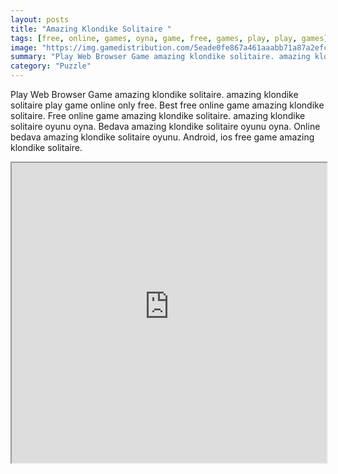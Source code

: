 ```yaml
---
layout: posts
title: "Amazing Klondike Solitaire "
tags: [free, online, games, oyna, game, free, games, play, play, games]
image: "https://img.gamedistribution.com/5eade0fe867a461aaabb71a87a2efc8a.jpg"
summary: "Play Web Browser Game amazing klondike solitaire. amazing klondike solitaire play game online only free. Best free online game amazing klondike solitaire. Free online game amazing klondike solitaire. amazing klondike solitaire oyunu oyna. Bedava amazing klondike solitaire oyunu oyna. Online bedava amazing klondike solitaire oyunu. Android, ios free game amazing klondike solitaire."
category: "Puzzle"
---
```


Play Web Browser Game amazing klondike solitaire. amazing klondike solitaire play game online only free. Best free online game amazing klondike solitaire. Free online game amazing klondike solitaire. amazing klondike solitaire oyunu oyna. Bedava amazing klondike solitaire oyunu oyna. Online bedava amazing klondike solitaire oyunu. Android, ios free game amazing klondike solitaire.

<iframe width="100%" height="480px;" src="https://html5.gamedistribution.com/5eade0fe867a461aaabb71a87a2efc8a/"></iframe>